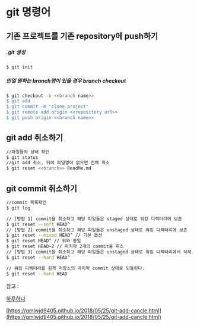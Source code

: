 # git 명령어

## 기존 프로젝트를 기존 repository에 push하기

##### .git 생성
```
$ git init
```

##### 만일 원하는 branch명이 있을 경우 branch checkout
```bash
$ git checkout -b <<branch name>>
$ git add .
$ git commit -m "clone project"
$ git remote add origin <<repository url>>
$ git push origin <<branch name>>
```



## git add 취소하기

```bash
//파일들의 상태 확인
$ git status 
//git add 취소, 뒤에 파일명이 없으면 전체 취소
$ git reset <<branch>> ReadMe.md
```



## git commit 취소하기

```bash
//commit 목록확인
$ git log

// [방법 1] commit을 취소하고 해당 파일들은 staged 상태로 워킹 디렉터리에 보존
$ git reset --soft HEAD^
// [방법 2] commit을 취소하고 해당 파일들은 unstaged 상태로 워킹 디렉터리에 보존
$ git reset --mixed HEAD^ // 기본 옵션
$ git reset HEAD^ // 위와 동일
$ git reset HEAD~2 // 마지막 2개의 commit을 취소
// [방법 3] commit을 취소하고 해당 파일들은 unstaged 상태로 워킹 디렉터리에서 삭제
$ git reset --hard HEAD^

// 워킹 디렉터리를 원격 저장소의 마지막 commit 상태로 되돌린다.
$ git reset --hard HEAD
```











참고 :

[하루하나](https://cpdev.tistory.com/60)

[https://gmlwjd9405.github.io/2018/05/25/git-add-cancle.html](https://gmlwjd9405.github.io/2018/05/25/git-add-cancle.html)